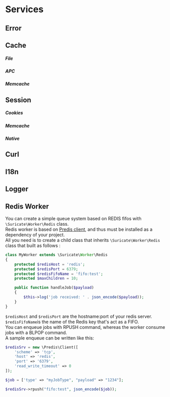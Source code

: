 # Services

## Error

## Cache

##### File

##### APC

##### Memcache

## Session

##### Cookies

##### Memcache

##### Native

## Curl

## I18n

## Logger

## Redis Worker

You can create a simple queue system based on REDIS fifos with `\Suricate\Worker\Redis` class.  
Redis worker is based on [Predis client](https://github.com/nrk/predis), and thus must be installed as a dependency of your project.  
All you need is to create a child class that inherits `\Suricate\Worker\Redis` class that built as follows :

```php
class MyWorker extends \Suricate\Worker\Redis
{
    protected $redisHost = 'redis';
    protected $redisPort = 6379;
    protected $redisFifoName = 'fifo:test';
    protected $maxChildren = 10;

    public function handleJob($payload)
    {
        $this->log('job received: ' . json_encode($payload));
    }
}
```

`$redisHost` and `$redisPort` are the hostname:port of your redis server.  
`$redisFifoName`is the name of the Redis key that's act as a FIFO.  
You can enqueue jobs with RPUSH command, whereas the worker consume jobs with a BLPOP command.  
A sample enqueue can be written like this:

```php
$redisSrv = new \Predis\Client([
    'scheme' => 'tcp',
    'host' => 'redis',
    'port' => '6379',
    'read_write_timeout' => 0
]);

$job = ['type' => "myJobType", "payload" => "1234"];

$redisSrv->rpush("fifo:test", json_encode($job));

```

